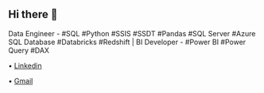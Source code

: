 ## Hi there 👋

Data Engineer - #SQL #Python #SSIS #SSDT #Pandas #SQL Server #Azure SQL Database #Databricks #Redshift | BI Developer - #Power BI #Power Query #DAX

• [Linkedin](https://www.linkedin.com/in/daniel-gaytan-montes-data-engineer)

• [Gmail](engineer.gmdaniel@gmail.com)


<!--
**gmdaniel09/gmdaniel09** is a ✨ _special_ ✨ repository because its `README.md` (this file) appears on your GitHub profile.

Here are some ideas to get you started:

- 🔭 I’m currently working on ...
- 🌱 I’m currently learning ...
- 👯 I’m looking to collaborate on ...
- 🤔 I’m looking for help with ...
- 💬 Ask me about ...
- 📫 How to reach me: ...
- 😄 Pronouns: ...
- ⚡ Fun fact: ...
-->
